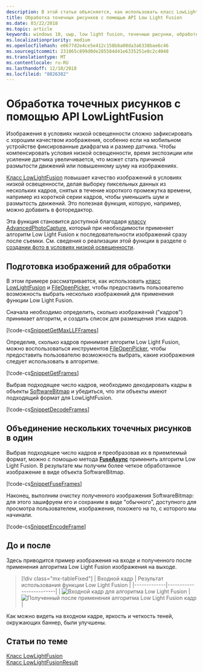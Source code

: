 ```yaml
---
description: В этой статье объясняется, как использовать класс LowLightFusion для обработки точечных рисунков.
title: Обработка точечных рисунков с помощью API Low Light Fusion
ms.date: 03/22/2018
ms.topic: article
keywords: windows 10, uwp, low light fusion, точечные рисунки, обработка изображений
ms.localizationpriority: medium
ms.openlocfilehash: e0677d2e4ce5e412c158b8a00da3a6338bae6c46
ms.sourcegitcommit: 231065c899d0de285584d41e6335251e0c2c4048
ms.translationtype: MT
ms.contentlocale: ru-RU
ms.lasthandoff: 12/10/2018
ms.locfileid: "8826382"
---
```

# <a name="process-bitmaps-with-the-lowlightfusion-api"></a>Обработка точечных рисунков с помощью API LowLightFusion

Изображения в условиях низкой освещенности сложно зафиксировать с хорошим качеством изображения, особенно если на мобильном устройстве фиксированные диафрагма и размер датчика. Чтобы компенсировать условия низкой освещенности, время экспозиции или усиление датчика увеличивается, что может стать причиной размытости движений или повышенному шуму на изображениях. 

[Класс LowLightFusion](https://docs.microsoft.com/uwp/api/windows.media.core.lowlightfusion) повышает качество изображений в условиях низкой освещенности, делая выборку пиксельных данных из нескольких кадров, снятых в течение короткого промежутка времени, например из короткой серии кадров, чтобы уменьшить шум и размытость движений. Это полезная функция, которую, например, можно добавить в фоторедактор.

Эта функция становится доступной благодаря [классу AdvancedPhotoCapture](https://docs.microsoft.com/uwp/api/Windows.Media.Capture.AdvancedPhotoCapture), который при необходимости применяет алгоритм Low Light Fusion к последовательности изображений сразу после съемки. См. сведения о реализации этой функции в разделе о [создании фото в условиях низкой освещенности](https://docs.microsoft.com/windows/uwp/audio-video-camera/high-dynamic-range-hdr-photo-capture#low-light-photo-capture).

## <a name="prepare-the-images-for-processing"></a>Подготовка изображений для обработки

В этом примере рассматривается, как использовать [класс LowLightFusion](https://docs.microsoft.com/uwp/api/windows.media.core.lowlightfusion) и [FileOpenPicker](https://docs.microsoft.com/uwp/api/Windows.Storage.Pickers.FileOpenPicker), чтобы предоставить пользователю возможность выбрать несколько изображений для применения функции Low Light Fusion.

Сначала необходимо определить, сколько изображений ("кадров") принимает алгоритм, и создать список для размещения этих кадров.

[!code-cs[SnippetGetMaxLLFFrames](./code/LowLightFusionSample/cs/MainPage.xaml.cs#SnippetGetMaxLLFFrames)]

Определив, сколько кадров принимает алгоритм Low Light Fusion, можно воспользоваться инструментов [FileOpenPicker](https://docs.microsoft.com/uwp/api/Windows.Storage.Pickers.FileOpenPicker), чтобы предоставить пользователю возможность выбрать, какие изображения следует использовать в алгоритме.

[!code-cs[SnippetGetFrames](./code/LowLightFusionSample/cs/MainPage.xaml.cs#SnippetGetFrames)]

Выбрав подходящее число кадров, необходимо декодировать кадры в объекты [SoftwareBitmap](https://docs.microsoft.com/uwp/api/Windows.Graphics.Imaging.SoftwareBitmap) и убедиться, что эти объекты имеют подходящий формат для LowLightFusion.

[!code-cs[SnippetDecodeFrames](./code/LowLightFusionSample/cs/MainPage.xaml.cs#SnippetDecodeFrames)]


## <a name="fuse-the-bitmaps-into-a-single-bitmap"></a>Объединение нескольких точечных рисунков в один

Выбрав подходящее число кадров и преобразовав их в приемлемый формат, можно с помощью метода **[FuseAsync](https://docs.microsoft.com/uwp/api/windows.media.core.lowlightfusion.fuseasync)** применить алгоритм Low Light Fusion. В результате мы получим более четкое обработанное изображение в виде объекта SoftwareBitmap. 

[!code-cs[SnippetFuseFrames](./code/LowLightFusionSample/cs/MainPage.xaml.cs#SnippetFuseFrames)]

Наконец, выполним очистку полученного изображения SoftwareBitmap: для этого зашифруем его и сохраним в виде "обычного", доступного для просмотра пользователем, изображения, похожего на то, с которого мы начинали.

[!code-cs[SnippetEncodeFrame](./code/LowLightFusionSample/cs/MainPage.xaml.cs#SnippetEncodeFrame)]


## <a name="before-and-after"></a>До и после

Здесь приводится пример изображения на входе и полученного после применения алгоритма Low Light Fusion изображения на выходе.

> [!div class="mx-tableFixed"] 
| Входной кадр | Результат использования функции Low Light Fusion | 
|-------------|-------------------------|
| ![Входной кадр для алгоритма Low Light Fusion](./images/LLF-Input.png) | ![Полученный после применения алгоритма Low Light Fusion кадр](./images/LLF-Output.png) |

Как можно видеть на входном кадре, яркость и четкость теней, окружающих баннер, были улучшены.

## <a name="related-topics"></a>Статьи по теме 
[Класс LowLightFusion](https://docs.microsoft.com/uwp/api/windows.media.core.lowlightfusion)  
[Класс LowLightFusionResult](https://docs.microsoft.com/uwp/api/windows.media.core.lowlightfusionresult)